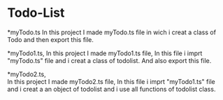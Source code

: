 # Todo-List 
  *myTodo.ts
        In this project I made myTodo.ts file in wich i creat a class of Todo
        and then export this file.



        
  *myTodo1.ts,
         In this project I made myTodo1.ts file, In this file i imprt "myTodo.ts" file
         and i creat a class of todolist. And also export this file.




         
   *myTodo2.ts,  
          In this project I made myTodo2.ts file, In this file i imprt "myTodo1.ts" file
          and i creat a an object of todolist and i use all functions of todolist class.
